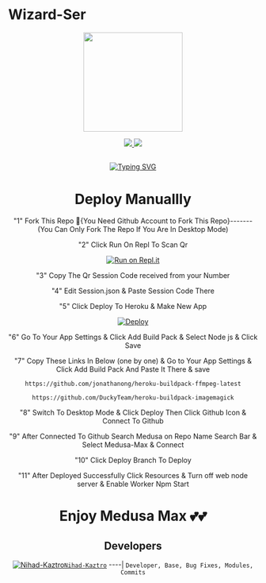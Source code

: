 # Wizard-Ser

<div align="center">
  <img border-radius: 15px src="https://i.imgur.com/1PWx69w.jpeg" width="200" height="200"/>

<p align="center">
  <a href="https://instagram.com/ajmal_ibn_shanavas"><img src="https://img.shields.io/badge/Instagram-E4405F?style=for-the-badge&logo=instagram&logoColor=white"/> 
  <a href="https://wa.me/918590967139"><img src="https://img.shields.io/badge/WhatsApp-25D366?style=for-the-badge&logo=whatsapp&logoColor=white" />
</p>

## <!-- Typing SVG -->
<p align="center">
    <a href="https://git.io/J0hKr">
        <img
        src="https://readme-typing-svg.herokuapp.com?size=30&width=800&lines=Wizard+Ser+Is+A+Modified+Version+Of;Eva+By+SudoAnirudh;We+Have+Cloned+The+Project+And+Added;Some+More+Things."
            alt="Typing SVG"
        />
    </a>
</p>

# Deploy Manuallly


"1" Fork This Repo 🔴{You Need Github Account to Fork This Repo}-------(You Can Only Fork The Repo If You Are In Desktop Mode)

"2" Click Run On Repl To Scan Qr

[![Run on Repl.it](https://repl.it/badge/github/quiec/whatsAlfa)](https://replit.com/@AjmalAchu123/Wizard-Ser-Qr-test)

"3" Copy The Qr Session Code received from your Number

"4" Edit Session.json & Paste Session Code There

"5" Click Deploy To Heroku & Make New App

[![Deploy](https://www.herokucdn.com/deploy/button.svg)](https://heroku.com) 
<p align="center">

"6" Go To Your App Settings & Click Add Build Pack & Select Node js & Click Save

"7" Copy These Links In Below (one by one) & Go to Your App Settings & Click Add Build Pack And Paste It There & save

```
https://github.com/jonathanong/heroku-buildpack-ffmpeg-latest
```
```
https://github.com/DuckyTeam/heroku-buildpack-imagemagick
```

"8" Switch To Desktop Mode & Click Deploy Then Click Github Icon & Connect To Github

"9" After Connected To Github Search Medusa on Repo Name Search Bar & Select Medusa-Max & Connect

"10" Click Deploy Branch To Deploy

"11" After Deployed Successfully Click Resources & Turn off web node server & Enable Worker Npm Start

# Enjoy Medusa Max 💕💕


## Developers
  <div align="center">
  
  [![Nihad-Kaztro](https://telegra.ph/file/b75e00136978ddd1aa558.jpg)](https://github.com/Nihad-Kaztro)[`Nihad-Kaztro`](https://github.com/Nihad-Kaztro)
----|
   `Developer, Base, Bug Fixes, Modules, Commits`



                                  
  </div
